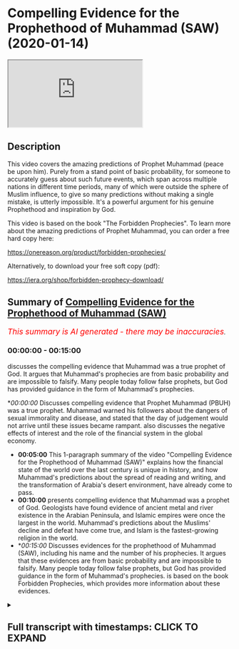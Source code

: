 # Compelling Evidence for the Prophethood of Muhammad (SAW) (2020-01-14)

<iframe loading='lazy' allow='autoplay' src='https://www.youtube.com/embed/CJlZgFBIw5Y'></iframe>

## Description

This video covers the amazing predictions of Prophet Muhammad (peace be upon him). Purely from a stand point of basic probability, for someone to accurately guess about such future events, which span across multiple nations in different time periods, many of which were outside the sphere of Muslim influence, to give so many predictions without making a single mistake, is utterly impossible. It's a powerful argument for his genuine Prophethood and inspiration by God.

This video is based on the book "The Forbidden Prophecies". To learn more about the amazing predictions of Prophet Muhammad, you can order a free hard copy here:

https://onereason.org/product/forbidden-prophecies/

Alternatively, to download your free soft copy (pdf):

https://iera.org/shop/forbidden-prophecy-download/

## Summary of [Compelling Evidence for the Prophethood of Muhammad (SAW)](https://www.youtube.com/watch?v=CJlZgFBIw5Y)


*<span style="color:red; font-size:125%">This summary is AI generated - there may be inaccuracies</span>. [](/)*

### <a onclick="modifyYTiframeseektime('0')">00:00:00</a> - <a onclick="modifyYTiframeseektime('900')">00:15:00</a>

discusses the compelling evidence that Muhammad was a true prophet of God. It argues that Muhammad's prophecies are from basic probability and are impossible to falsify. Many people today follow false prophets, but God has provided guidance in the form of Muhammad's prophecies.

**<a onclick="modifyYTiframeseektime('0')">00:00:00</a>* Discusses compelling evidence that Prophet Muhammad (PBUH) was a true prophet. Muhammad warned his followers about the dangers of sexual immorality and disease, and stated that the day of judgement would not arrive until these issues became rampant.  also discusses the negative effects of interest and the role of the financial system in the global economy.
* **<a onclick="modifyYTiframeseektime('300')">00:05:00</a>** This 1-paragraph summary of the video "Compelling Evidence for the Prophethood of Muhammad (SAW)" explains how the financial state of the world over the last century is unique in history, and how Muhammad's predictions about the spread of reading and writing, and the transformation of Arabia's desert environment, have already come to pass.
* **<a onclick="modifyYTiframeseektime('600')">00:10:00</a>** presents compelling evidence that Muhammad was a prophet of God. Geologists have found evidence of ancient metal and river existence in the Arabian Peninsula, and Islamic empires were once the largest in the world. Muhammad's predictions about the Muslims' decline and defeat have come true, and Islam is the fastest-growing religion in the world.
* **<a onclick="modifyYTiframeseektime('900')">00:15:00</a>* Discusses evidences for the prophethood of Muhammad (SAW), including his name and the number of his prophecies. It argues that these evidences are from basic probability and are impossible to falsify. Many people today follow false prophets, but God has provided guidance in the form of Muhammad's prophecies.  is based on the book Forbidden Prophecies, which provides more information about these evidences.

<details><summary><h2>Full transcript with timestamps: CLICK TO EXPAND</h2></summary>

<a onclick="modifyYTiframeseektime('12')">0:00:12</a> err veterans prophecy from millennium  
<a onclick="modifyYTiframeseektime('16')">0:00:16</a> past there were two types of Arabs city  
<a onclick="modifyYTiframeseektime('18')">0:00:18</a> dwellers and veterans veterans are  
<a onclick="modifyYTiframeseektime('21')">0:00:21</a> nomads they travel through the vast  
<a onclick="modifyYTiframeseektime('23')">0:00:23</a> deserts and are constantly on the move  
<a onclick="modifyYTiframeseektime('24')">0:00:24</a> even during the Golden Age of Islam when  
<a onclick="modifyYTiframeseektime('27')">0:00:27</a> Arabs were the richest and most learned  
<a onclick="modifyYTiframeseektime('29')">0:00:29</a> people on earth better ones remained in  
<a onclick="modifyYTiframeseektime('31')">0:00:31</a> virtually the same state that they had  
<a onclick="modifyYTiframeseektime('33')">0:00:33</a> been for thousands of years poor  
<a onclick="modifyYTiframeseektime('35')">0:00:35</a> uneducated and cut off from the rest of  
<a onclick="modifyYTiframeseektime('37')">0:00:37</a> the world yet Muhammad peace be upon him  
<a onclick="modifyYTiframeseektime('40')">0:00:40</a> foretold that these Arab Bedouin zuv his  
<a onclick="modifyYTiframeseektime('42')">0:00:42</a> region would one day compete with one  
<a onclick="modifyYTiframeseektime('44')">0:00:44</a> another in the construction of tall  
<a onclick="modifyYTiframeseektime('46')">0:00:46</a> buildings now tell me of the last hour  
<a onclick="modifyYTiframeseektime('49')">0:00:49</a> asked the man  
<a onclick="modifyYTiframeseektime('51')">0:00:51</a> the Prophet replied that you see the  
<a onclick="modifyYTiframeseektime('54')">0:00:54</a> barefoot unclothed better wins competing  
<a onclick="modifyYTiframeseektime('56')">0:00:56</a> in the construction of tall buildings  
<a onclick="modifyYTiframeseektime('58')">0:00:58</a> today we find in the Arabian Peninsula  
<a onclick="modifyYTiframeseektime('60')">0:01:00</a> the better ones who used to be  
<a onclick="modifyYTiframeseektime('62')">0:01:02</a> impoverished herders of camels and sheep  
<a onclick="modifyYTiframeseektime('64')">0:01:04</a> are now not only competing with one  
<a onclick="modifyYTiframeseektime('66')">0:01:06</a> another but also the entire world to  
<a onclick="modifyYTiframeseektime('69')">0:01:09</a> construct the world's tallest buildings  
<a onclick="modifyYTiframeseektime('71')">0:01:11</a> how did one of the poorest people on  
<a onclick="modifyYTiframeseektime('73')">0:01:13</a> earth who literally wore rags become the  
<a onclick="modifyYTiframeseektime('76')">0:01:16</a> wealthiest nations on earth one thing  
<a onclick="modifyYTiframeseektime('79')">0:01:19</a> that made this rapid change possible was  
<a onclick="modifyYTiframeseektime('81')">0:01:21</a> the discovery of oil the seemingly empty  
<a onclick="modifyYTiframeseektime('84')">0:01:24</a> deserts of the veterans had it in  
<a onclick="modifyYTiframeseektime('86')">0:01:26</a> abundance  
<a onclick="modifyYTiframeseektime('86')">0:01:26</a> they went from camels to Cadillacs in a  
<a onclick="modifyYTiframeseektime('89')">0:01:29</a> single generation the construction of  
<a onclick="modifyYTiframeseektime('92')">0:01:32</a> tall buildings among the Arab edwin's  
<a onclick="modifyYTiframeseektime('94')">0:01:34</a> has even reached Mecca Muhammad city of  
<a onclick="modifyYTiframeseektime('96')">0:01:36</a> birth the last few decades have seen a  
<a onclick="modifyYTiframeseektime('99')">0:01:39</a> massive surge in building construction  
<a onclick="modifyYTiframeseektime('100')">0:01:40</a> in Mecca the famous Mecca clock tower is  
<a onclick="modifyYTiframeseektime('104')">0:01:44</a> currently the third tallest building in  
<a onclick="modifyYTiframeseektime('106')">0:01:46</a> the world in order for such construction  
<a onclick="modifyYTiframeseektime('109')">0:01:49</a> to be possible many of mecca's ancient  
<a onclick="modifyYTiframeseektime('111')">0:01:51</a> mountains had to be demolished in order  
<a onclick="modifyYTiframeseektime('113')">0:01:53</a> to make room for the tall buildings that  
<a onclick="modifyYTiframeseektime('115')">0:01:55</a> had sprung up  
<a onclick="modifyYTiframeseektime('117')">0:01:57</a> amazingly this is also something that  
<a onclick="modifyYTiframeseektime('119')">0:01:59</a> Muhammad had foretold  
<a onclick="modifyYTiframeseektime('121')">0:02:01</a> he said the hour will not be established  
<a onclick="modifyYTiframeseektime('124')">0:02:04</a> until the mountains are moved from their  
<a onclick="modifyYTiframeseektime('127')">0:02:07</a> places this tremendous feat of  
<a onclick="modifyYTiframeseektime('129')">0:02:09</a> demolishing entire mountains has only  
<a onclick="modifyYTiframeseektime('131')">0:02:11</a> been made possible in the 20th century  
<a onclick="modifyYTiframeseektime('133')">0:02:13</a> with the advent of technology such as  
<a onclick="modifyYTiframeseektime('136')">0:02:16</a> explosives it's important to point out  
<a onclick="modifyYTiframeseektime('138')">0:02:18</a> that Muhammad himself was a simple man  
<a onclick="modifyYTiframeseektime('141')">0:02:21</a> and wanted other Muslims to maintain  
<a onclick="modifyYTiframeseektime('143')">0:02:23</a> that simplicity he did not like Muslims  
<a onclick="modifyYTiframeseektime('145')">0:02:25</a> to be extravagant so if he wanted to  
<a onclick="modifyYTiframeseektime('149')">0:02:29</a> will this prophecy to become true he  
<a onclick="modifyYTiframeseektime('152')">0:02:32</a> would have to encourage the Arabs to  
<a onclick="modifyYTiframeseektime('153')">0:02:33</a> build tall buildings yet he never did  
<a onclick="modifyYTiframeseektime('158')">0:02:38</a> the spread of sexual immorality and  
<a onclick="modifyYTiframeseektime('161')">0:02:41</a> disease Muhammad peace be upon him  
<a onclick="modifyYTiframeseektime('164')">0:02:44</a> revealed that the day of judgement would  
<a onclick="modifyYTiframeseektime('166')">0:02:46</a> not take place until sexual immorality  
<a onclick="modifyYTiframeseektime('168')">0:02:48</a> had become so prevalent and normalized  
<a onclick="modifyYTiframeseektime('170')">0:02:50</a> that it would begin to be carried out  
<a onclick="modifyYTiframeseektime('172')">0:02:52</a> even in public places  
<a onclick="modifyYTiframeseektime('174')">0:02:54</a> he said the hour will not be established  
<a onclick="modifyYTiframeseektime('177')">0:02:57</a> until people fornicate with each other  
<a onclick="modifyYTiframeseektime('179')">0:02:59</a> in the road just as donkeys fornicate  
<a onclick="modifyYTiframeseektime('182')">0:03:02</a> today we live in a world where we are  
<a onclick="modifyYTiframeseektime('184')">0:03:04</a> being constantly bombarded with explicit  
<a onclick="modifyYTiframeseektime('186')">0:03:06</a> sexual imagery be it in TV film or  
<a onclick="modifyYTiframeseektime('189')">0:03:09</a> advertising and with the advent of the  
<a onclick="modifyYTiframeseektime('191')">0:03:11</a> internet pornography has now become  
<a onclick="modifyYTiframeseektime('194')">0:03:14</a> readily available at any time in any  
<a onclick="modifyYTiframeseektime('196')">0:03:16</a> place in fact we are finding more and  
<a onclick="modifyYTiframeseektime('199')">0:03:19</a> more stories in the news of people being  
<a onclick="modifyYTiframeseektime('201')">0:03:21</a> arrested for having sex in public and an  
<a onclick="modifyYTiframeseektime('204')">0:03:24</a> interesting side note is that the  
<a onclick="modifyYTiframeseektime('205')">0:03:25</a> Prophet Muhammad peace be upon him  
<a onclick="modifyYTiframeseektime('207')">0:03:27</a> described what will be the consequences  
<a onclick="modifyYTiframeseektime('209')">0:03:29</a> of such widespread sexual immorality  
<a onclick="modifyYTiframeseektime('211')">0:03:31</a> he said never does sexual perversion  
<a onclick="modifyYTiframeseektime('214')">0:03:34</a> become widespread and publicly known in  
<a onclick="modifyYTiframeseektime('216')">0:03:36</a> certain people without them being  
<a onclick="modifyYTiframeseektime('218')">0:03:38</a> overtaken by disease that never happened  
<a onclick="modifyYTiframeseektime('220')">0:03:40</a> to their ancestors who came before them  
<a onclick="modifyYTiframeseektime('222')">0:03:42</a> the increase of sexual immorality has  
<a onclick="modifyYTiframeseektime('225')">0:03:45</a> seen the emergence of previously  
<a onclick="modifyYTiframeseektime('227')">0:03:47</a> unheard-of diseases such as AIDS just as  
<a onclick="modifyYTiframeseektime('230')">0:03:50</a> the Prophet Muhammad cat for warrant  
<a onclick="modifyYTiframeseektime('234')">0:03:54</a> a world steeped in interest Muhammad  
<a onclick="modifyYTiframeseektime('239')">0:03:59</a> peace be upon him claimed that the  
<a onclick="modifyYTiframeseektime('240')">0:04:00</a> practice of interest would one day  
<a onclick="modifyYTiframeseektime('242')">0:04:02</a> become so dominant that even those who  
<a onclick="modifyYTiframeseektime('244')">0:04:04</a> try to avoid it will still feel its  
<a onclick="modifyYTiframeseektime('246')">0:04:06</a> impact he said a time will come upon  
<a onclick="modifyYTiframeseektime('249')">0:04:09</a> mankind when they will consume interest  
<a onclick="modifyYTiframeseektime('252')">0:04:12</a> whoever does not take from it will be  
<a onclick="modifyYTiframeseektime('254')">0:04:14</a> afflicted by its dust this clearly  
<a onclick="modifyYTiframeseektime('257')">0:04:17</a> describes the state of the world's  
<a onclick="modifyYTiframeseektime('258')">0:04:18</a> economy today in the modern world it is  
<a onclick="modifyYTiframeseektime('262')">0:04:22</a> almost impossible to avoid dealing with  
<a onclick="modifyYTiframeseektime('264')">0:04:24</a> where at the very least being impacted  
<a onclick="modifyYTiframeseektime('266')">0:04:26</a> by interest just think about how many  
<a onclick="modifyYTiframeseektime('269')">0:04:29</a> people have interest-bearing bank  
<a onclick="modifyYTiframeseektime('270')">0:04:30</a> accounts and buy things using credit  
<a onclick="modifyYTiframeseektime('273')">0:04:33</a> cards even if one somehow manages to  
<a onclick="modifyYTiframeseektime('276')">0:04:36</a> avoid dealing and interest directly  
<a onclick="modifyYTiframeseektime('277')">0:04:37</a> almost every aspect of our lives is  
<a onclick="modifyYTiframeseektime('280')">0:04:40</a> impacted by it central bank's influence  
<a onclick="modifyYTiframeseektime('283')">0:04:43</a> the purchasing power of our money and  
<a onclick="modifyYTiframeseektime('285')">0:04:45</a> virtually every country in the world  
<a onclick="modifyYTiframeseektime('286')">0:04:46</a> even those considered to be wealthy are  
<a onclick="modifyYTiframeseektime('289')">0:04:49</a> drowning an interest-based debt the  
<a onclick="modifyYTiframeseektime('292')">0:04:52</a> financial system even suffered a global  
<a onclick="modifyYTiframeseektime('294')">0:04:54</a> collapse in 2008 the disaster which had  
<a onclick="modifyYTiframeseektime('297')">0:04:57</a> plunged the world into economic turmoil  
<a onclick="modifyYTiframeseektime('299')">0:04:59</a> the consequences of which will be felt  
<a onclick="modifyYTiframeseektime('301')">0:05:01</a> for generations to come  
<a onclick="modifyYTiframeseektime('303')">0:05:03</a> what makes this prediction amazing is  
<a onclick="modifyYTiframeseektime('306')">0:05:06</a> that the financial state of the world  
<a onclick="modifyYTiframeseektime('307')">0:05:07</a> over the last century is unique in  
<a onclick="modifyYTiframeseektime('309')">0:05:09</a> history at the time of Muhammad finance  
<a onclick="modifyYTiframeseektime('313')">0:05:13</a> was based on commodities with intrinsic  
<a onclick="modifyYTiframeseektime('315')">0:05:15</a> value such as gold and silver coins gold  
<a onclick="modifyYTiframeseektime('319')">0:05:19</a> and silver have been used as the most  
<a onclick="modifyYTiframeseektime('320')">0:05:20</a> common form of currency throughout  
<a onclick="modifyYTiframeseektime('322')">0:05:22</a> history the use of paper money with no  
<a onclick="modifyYTiframeseektime('325')">0:05:25</a> intrinsic value along with the massive  
<a onclick="modifyYTiframeseektime('327')">0:05:27</a> debt and interest that has resulted in  
<a onclick="modifyYTiframeseektime('329')">0:05:29</a> is a phenomenon of modern finance and  
<a onclick="modifyYTiframeseektime('332')">0:05:32</a> not something that could have been  
<a onclick="modifyYTiframeseektime('333')">0:05:33</a> easily guessed by Muhammad over 1,400  
<a onclick="modifyYTiframeseektime('336')">0:05:36</a> years ago the defeat of Rome in the  
<a onclick="modifyYTiframeseektime('340')">0:05:40</a> conquest of Persia  
<a onclick="modifyYTiframeseektime('342')">0:05:42</a> during the Battle of the trench where  
<a onclick="modifyYTiframeseektime('344')">0:05:44</a> Muhammad peace be upon him and his  
<a onclick="modifyYTiframeseektime('345')">0:05:45</a> followers were under siege by their  
<a onclick="modifyYTiframeseektime('347')">0:05:47</a> enemies being outnumbered three-to-one  
<a onclick="modifyYTiframeseektime('349')">0:05:49</a> and staring in the face of certain  
<a onclick="modifyYTiframeseektime('351')">0:05:51</a> defeat the Prophet made some bold  
<a onclick="modifyYTiframeseektime('353')">0:05:53</a> predictions he said God is most great I  
<a onclick="modifyYTiframeseektime('357')">0:05:57</a> have been given the keys of Syria by God  
<a onclick="modifyYTiframeseektime('360')">0:06:00</a> I can see it's red palaces at the moment  
<a onclick="modifyYTiframeseektime('362')">0:06:02</a> God is most great I had been given  
<a onclick="modifyYTiframeseektime('365')">0:06:05</a> Persia God is most great I have been  
<a onclick="modifyYTiframeseektime('368')">0:06:08</a> given the keys of Yemen at that moment  
<a onclick="modifyYTiframeseektime('370')">0:06:10</a> Muhammad have made the astonishing claim  
<a onclick="modifyYTiframeseektime('372')">0:06:12</a> that the Muslims will not only take the  
<a onclick="modifyYTiframeseektime('374')">0:06:14</a> lands of Yemen in Syria much of which  
<a onclick="modifyYTiframeseektime('377')">0:06:17</a> was under the occupation of the Roman  
<a onclick="modifyYTiframeseektime('379')">0:06:19</a> Empire but that they would also defeat  
<a onclick="modifyYTiframeseektime('381')">0:06:21</a> the mighty Persian Empire historically  
<a onclick="modifyYTiframeseektime('384')">0:06:24</a> Muhammad's companions saw this prophecy  
<a onclick="modifyYTiframeseektime('387')">0:06:27</a> fulfilled before their very eyes as they  
<a onclick="modifyYTiframeseektime('389')">0:06:29</a> went on to defeat the Romans in conquer  
<a onclick="modifyYTiframeseektime('391')">0:06:31</a> Persia what are the odds that the  
<a onclick="modifyYTiframeseektime('394')">0:06:34</a> Muslims who lacked economic and military  
<a onclick="modifyYTiframeseektime('396')">0:06:36</a> strength could topple the superpowers of  
<a onclick="modifyYTiframeseektime('398')">0:06:38</a> the world in such a short span of time  
<a onclick="modifyYTiframeseektime('403')">0:06:43</a> the astonishing way that the Muslims  
<a onclick="modifyYTiframeseektime('406')">0:06:46</a> defeated the superpowers captured the  
<a onclick="modifyYTiframeseektime('407')">0:06:47</a> world by surprise as historian Barnaby  
<a onclick="modifyYTiframeseektime('411')">0:06:51</a> Rogerson explains you have to remember  
<a onclick="modifyYTiframeseektime('414')">0:06:54</a> that the two great superpowers were the  
<a onclick="modifyYTiframeseektime('416')">0:06:56</a> Byzantine Empire ie the Eastern Roman  
<a onclick="modifyYTiframeseektime('418')">0:06:58</a> Empire and Sassanid Persia they were the  
<a onclick="modifyYTiframeseektime('422')">0:07:02</a> dominant superpowers if you're putting  
<a onclick="modifyYTiframeseektime('424')">0:07:04</a> it in a modern parlance it's a bit like  
<a onclick="modifyYTiframeseektime('427')">0:07:07</a> the Eskimos taking on the United States  
<a onclick="modifyYTiframeseektime('429')">0:07:09</a> of America in Russia a no rational  
<a onclick="modifyYTiframeseektime('431')">0:07:11</a> person would have ever conceived as such  
<a onclick="modifyYTiframeseektime('433')">0:07:13</a> a possibility the sentiment is echoed by  
<a onclick="modifyYTiframeseektime('436')">0:07:16</a> historians who cannot explain how Islam  
<a onclick="modifyYTiframeseektime('439')">0:07:19</a> became such a dominant force so quickly  
<a onclick="modifyYTiframeseektime('442')">0:07:22</a> professor of Byzantine studies and  
<a onclick="modifyYTiframeseektime('444')">0:07:24</a> rule-out wrote the speed with which the  
<a onclick="modifyYTiframeseektime('447')">0:07:27</a> eastern provinces of the Byzantine  
<a onclick="modifyYTiframeseektime('449')">0:07:29</a> Empire succumbed to the Arabs remains to  
<a onclick="modifyYTiframeseektime('451')">0:07:31</a> be explained by historians  
<a onclick="modifyYTiframeseektime('455')">0:07:35</a> prevalence of writing many of us take  
<a onclick="modifyYTiframeseektime('459')">0:07:39</a> for granted their ability to read and  
<a onclick="modifyYTiframeseektime('461')">0:07:41</a> write in the abundance of books that are  
<a onclick="modifyYTiframeseektime('463')">0:07:43</a> available in the modern age however for  
<a onclick="modifyYTiframeseektime('466')">0:07:46</a> the people of the past illiteracy was  
<a onclick="modifyYTiframeseektime('468')">0:07:48</a> the norm and books were very scarce  
<a onclick="modifyYTiframeseektime('471')">0:07:51</a> Muhammad peace be upon him was born into  
<a onclick="modifyYTiframeseektime('473')">0:07:53</a> a society in which very few people could  
<a onclick="modifyYTiframeseektime('476')">0:07:56</a> read or write it is estimated that the  
<a onclick="modifyYTiframeseektime('478')">0:07:58</a> number of people who were literate in  
<a onclick="modifyYTiframeseektime('480')">0:08:00</a> his locality of Western Saudi Arabia did  
<a onclick="modifyYTiframeseektime('482')">0:08:02</a> not exceed 17 Muhammad himself could not  
<a onclick="modifyYTiframeseektime('487')">0:08:07</a> read or write against this backdrop the  
<a onclick="modifyYTiframeseektime('490')">0:08:10</a> Prophet Muhammad made the prediction  
<a onclick="modifyYTiframeseektime('492')">0:08:12</a> that rightie will one day become  
<a onclick="modifyYTiframeseektime('494')">0:08:14</a> widespread among mankind he said ahead  
<a onclick="modifyYTiframeseektime('499')">0:08:19</a> of the hour the pen will prevail the  
<a onclick="modifyYTiframeseektime('502')">0:08:22</a> Arabic word use for pen here is sanam  
<a onclick="modifyYTiframeseektime('504')">0:08:24</a> which also carries the wider meaning of  
<a onclick="modifyYTiframeseektime('506')">0:08:26</a> writing this perfectly describes our  
<a onclick="modifyYTiframeseektime('509')">0:08:29</a> world today in which it is the norm for  
<a onclick="modifyYTiframeseektime('511')">0:08:31</a> people to read and write and there is an  
<a onclick="modifyYTiframeseektime('513')">0:08:33</a> abundance of books newspapers and  
<a onclick="modifyYTiframeseektime('515')">0:08:35</a> magazines this has only been made  
<a onclick="modifyYTiframeseektime('518')">0:08:38</a> possible thanks to 15th century  
<a onclick="modifyYTiframeseektime('519')">0:08:39</a> technological advances such as printing  
<a onclick="modifyYTiframeseektime('522')">0:08:42</a> that took place over 800 years after  
<a onclick="modifyYTiframeseektime('524')">0:08:44</a> Muhammad's prophesy and with the advent  
<a onclick="modifyYTiframeseektime('527')">0:08:47</a> of the internet writing is spreading  
<a onclick="modifyYTiframeseektime('529')">0:08:49</a> even more anybody with a computer or  
<a onclick="modifyYTiframeseektime('532')">0:08:52</a> smartphone now has access to millions of  
<a onclick="modifyYTiframeseektime('534')">0:08:54</a> books with just the click of a finger  
<a onclick="modifyYTiframeseektime('536')">0:08:56</a> it's quite powerful that Muhammad who  
<a onclick="modifyYTiframeseektime('539')">0:08:59</a> could neither read nor write  
<a onclick="modifyYTiframeseektime('540')">0:09:00</a> prophecies the spread of reading and  
<a onclick="modifyYTiframeseektime('542')">0:09:02</a> writing the greening of Arabia's deserts  
<a onclick="modifyYTiframeseektime('548')">0:09:08</a> the Prophet Muhammad peace be upon him  
<a onclick="modifyYTiframeseektime('550')">0:09:10</a> made a bold prediction about the future  
<a onclick="modifyYTiframeseektime('552')">0:09:12</a> state of Arabia he said the hour will  
<a onclick="modifyYTiframeseektime('556')">0:09:16</a> not begin until the land of the Arabs  
<a onclick="modifyYTiframeseektime('558')">0:09:18</a> once again become meadows and rivers  
<a onclick="modifyYTiframeseektime('560')">0:09:20</a> this narration anticipated the greening  
<a onclick="modifyYTiframeseektime('563')">0:09:23</a> of Arabia's extensive dry desert  
<a onclick="modifyYTiframeseektime('565')">0:09:25</a> environment as recently as 1986 there  
<a onclick="modifyYTiframeseektime('568')">0:09:28</a> was little to no farming in the region  
<a onclick="modifyYTiframeseektime('570')">0:09:30</a> however over the last thirty years these  
<a onclick="modifyYTiframeseektime('573')">0:09:33</a> deserts have been transformed to grow  
<a onclick="modifyYTiframeseektime('575')">0:09:35</a> grain  
<a onclick="modifyYTiframeseektime('575')">0:09:35</a> fruits and vegetables thanks to  
<a onclick="modifyYTiframeseektime('578')">0:09:38</a> techniques such as center pivot  
<a onclick="modifyYTiframeseektime('579')">0:09:39</a> irrigation this is a process that pumps  
<a onclick="modifyYTiframeseektime('582')">0:09:42</a> water to the surface from deep  
<a onclick="modifyYTiframeseektime('584')">0:09:44</a> underground reserves some of which date  
<a onclick="modifyYTiframeseektime('586')">0:09:46</a> back to the last ice age 20,000 years  
<a onclick="modifyYTiframeseektime('588')">0:09:48</a> ago now put yourself in the position of  
<a onclick="modifyYTiframeseektime('592')">0:09:52</a> a person living in seventh century  
<a onclick="modifyYTiframeseektime('594')">0:09:54</a> Arabia this region hosts some of the  
<a onclick="modifyYTiframeseektime('596')">0:09:56</a> most extensive sand and gravel deserts  
<a onclick="modifyYTiframeseektime('599')">0:09:59</a> in the world with very little rainfall  
<a onclick="modifyYTiframeseektime('601')">0:10:01</a> could anyone inhabiting such a harsh  
<a onclick="modifyYTiframeseektime('604')">0:10:04</a> environment have irrationally conceived  
<a onclick="modifyYTiframeseektime('606')">0:10:06</a> the possibility that one day there would  
<a onclick="modifyYTiframeseektime('608')">0:10:08</a> be a plentiful supply of water and  
<a onclick="modifyYTiframeseektime('609')">0:10:09</a> abundant crops this prophecy also makes  
<a onclick="modifyYTiframeseektime('615')">0:10:15</a> a claim about the ancient past note the  
<a onclick="modifyYTiframeseektime('619')">0:10:19</a> words of Muhammad the lands of the Arabs  
<a onclick="modifyYTiframeseektime('621')">0:10:21</a> once again become meadows and rivers by  
<a onclick="modifyYTiframeseektime('625')">0:10:25</a> saying once again he is implying that at  
<a onclick="modifyYTiframeseektime('627')">0:10:27</a> one stage in their history the deserts  
<a onclick="modifyYTiframeseektime('629')">0:10:29</a> were lush with vegetation in life and  
<a onclick="modifyYTiframeseektime('632')">0:10:32</a> that they will be returning to this  
<a onclick="modifyYTiframeseektime('633')">0:10:33</a> former state geologists now know that  
<a onclick="modifyYTiframeseektime('637')">0:10:37</a> the Arabian Peninsula was indeed once  
<a onclick="modifyYTiframeseektime('639')">0:10:39</a> filled with metals and rivers in ancient  
<a onclick="modifyYTiframeseektime('641')">0:10:41</a> times modern archaeological discoveries  
<a onclick="modifyYTiframeseektime('644')">0:10:44</a> have been covered a number of fossils  
<a onclick="modifyYTiframeseektime('646')">0:10:46</a> and conclude that once upon a time  
<a onclick="modifyYTiframeseektime('648')">0:10:48</a> Arabian Peninsula's much greener and  
<a onclick="modifyYTiframeseektime('650')">0:10:50</a> wetter just as Muhammad had revealed  
<a onclick="modifyYTiframeseektime('655')">0:10:55</a> the rapid spread of Islam and the  
<a onclick="modifyYTiframeseektime('658')">0:10:58</a> decline of the Muslims Muhammad peace be  
<a onclick="modifyYTiframeseektime('661')">0:11:01</a> upon him predicted that the Islamic  
<a onclick="modifyYTiframeseektime('663')">0:11:03</a> civilization would reach both east and  
<a onclick="modifyYTiframeseektime('665')">0:11:05</a> west  
<a onclick="modifyYTiframeseektime('666')">0:11:06</a> he said God folded the earth for me and  
<a onclick="modifyYTiframeseektime('669')">0:11:09</a> I saw its East and West and the Dominion  
<a onclick="modifyYTiframeseektime('672')">0:11:12</a> of my nation will reach as far as the  
<a onclick="modifyYTiframeseektime('674')">0:11:14</a> earth was folded for me history bears  
<a onclick="modifyYTiframeseektime('677')">0:11:17</a> witness to the fact that Islam spread  
<a onclick="modifyYTiframeseektime('678')">0:11:18</a> rapidly both east and west  
<a onclick="modifyYTiframeseektime('681')">0:11:21</a> just as Muhammad boldly had foretold at  
<a onclick="modifyYTiframeseektime('684')">0:11:24</a> the time this was a geographic expansion  
<a onclick="modifyYTiframeseektime('687')">0:11:27</a> the likes of which the world had never  
<a onclick="modifyYTiframeseektime('688')">0:11:28</a> witnessed the Islamic empire was the  
<a onclick="modifyYTiframeseektime('691')">0:11:31</a> largest the world had ever seen  
<a onclick="modifyYTiframeseektime('692')">0:11:32</a> the Prophet Muhammad not only informed  
<a onclick="modifyYTiframeseektime('695')">0:11:35</a> us about the spectacular rise of the  
<a onclick="modifyYTiframeseektime('697')">0:11:37</a> Muslims he also foretold their decline  
<a onclick="modifyYTiframeseektime('699')">0:11:39</a> he said the nations will call each other  
<a onclick="modifyYTiframeseektime('703')">0:11:43</a> and set upon you just as dinars set upon  
<a onclick="modifyYTiframeseektime('705')">0:11:45</a> food someone then asked will it be  
<a onclick="modifyYTiframeseektime('708')">0:11:48</a> because of our small number that day the  
<a onclick="modifyYTiframeseektime('710')">0:11:50</a> Prophet Muhammad replied rather on that  
<a onclick="modifyYTiframeseektime('713')">0:11:53</a> day will be many but you will be like  
<a onclick="modifyYTiframeseektime('715')">0:11:55</a> foam like the foam on the river here we  
<a onclick="modifyYTiframeseektime('718')">0:11:58</a> can see that Muhammad prophesized the  
<a onclick="modifyYTiframeseektime('720')">0:12:00</a> dire circumstances in which the Muslims  
<a onclick="modifyYTiframeseektime('722')">0:12:02</a> would find themselves  
<a onclick="modifyYTiframeseektime('723')">0:12:03</a> he explained that a day would come in  
<a onclick="modifyYTiframeseektime('726')">0:12:06</a> which the Muslims would be large a  
<a onclick="modifyYTiframeseektime('727')">0:12:07</a> number but in such a state of weakness  
<a onclick="modifyYTiframeseektime('729')">0:12:09</a> that other nations would invite one  
<a onclick="modifyYTiframeseektime('731')">0:12:11</a> another to set upon them the analogy of  
<a onclick="modifyYTiframeseektime('734')">0:12:14</a> Muslims being eaten as a meal was given  
<a onclick="modifyYTiframeseektime('736')">0:12:16</a> which emphasizes just how helpless they  
<a onclick="modifyYTiframeseektime('738')">0:12:18</a> would become this prediction accurately  
<a onclick="modifyYTiframeseektime('742')">0:12:22</a> describes the radical turn of events  
<a onclick="modifyYTiframeseektime('744')">0:12:24</a> that took place in the Muslim world in  
<a onclick="modifyYTiframeseektime('746')">0:12:26</a> the 19th and 20th century prior to this  
<a onclick="modifyYTiframeseektime('749')">0:12:29</a> the Muslim lands had grown to become  
<a onclick="modifyYTiframeseektime('751')">0:12:31</a> some of the most powerful in the world  
<a onclick="modifyYTiframeseektime('753')">0:12:33</a> from the time of the death of Muhammad  
<a onclick="modifyYTiframeseektime('755')">0:12:35</a> into the 19th century the Muslims were  
<a onclick="modifyYTiframeseektime('758')">0:12:38</a> economically politically militarily and  
<a onclick="modifyYTiframeseektime('760')">0:12:40</a> technologically far ahead of most of the  
<a onclick="modifyYTiframeseektime('762')">0:12:42</a> world  
<a onclick="modifyYTiframeseektime('764')">0:12:44</a> the unthinkable happened nearly all the  
<a onclick="modifyYTiframeseektime('767')">0:12:47</a> Muslim world was occupied colonized and  
<a onclick="modifyYTiframeseektime('770')">0:12:50</a> militarily defeated by non-muslim  
<a onclick="modifyYTiframeseektime('772')">0:12:52</a> Nations  
<a onclick="modifyYTiframeseektime('773')">0:12:53</a> Russia had annexed the caucus France  
<a onclick="modifyYTiframeseektime('776')">0:12:56</a> controlled Algeria Morocco and Tunisia  
<a onclick="modifyYTiframeseektime('778')">0:12:58</a> Great Britain occupied Egypt Syria Iraq  
<a onclick="modifyYTiframeseektime('782')">0:13:02</a> Palestine in India and the Dutch  
<a onclick="modifyYTiframeseektime('785')">0:13:05</a> controlled Malaysia and Indonesia of the  
<a onclick="modifyYTiframeseektime('789')">0:13:09</a> 50 Muslim countries that exist today  
<a onclick="modifyYTiframeseektime('791')">0:13:11</a> only a few survived occupation and the  
<a onclick="modifyYTiframeseektime('794')">0:13:14</a> ones that did were still subject to  
<a onclick="modifyYTiframeseektime('795')">0:13:15</a> colonial masters all of this is just as  
<a onclick="modifyYTiframeseektime('799')">0:13:19</a> the Prophet Mohammed had predicted at  
<a onclick="modifyYTiframeseektime('801')">0:13:21</a> the time there was an estimated 200  
<a onclick="modifyYTiframeseektime('804')">0:13:24</a> million Muslims representing 12.5  
<a onclick="modifyYTiframeseektime('806')">0:13:26</a> percent of the world's population but  
<a onclick="modifyYTiframeseektime('809')">0:13:29</a> their considerable numbers could do  
<a onclick="modifyYTiframeseektime('811')">0:13:31</a> nothing to prevent the defeat by their  
<a onclick="modifyYTiframeseektime('813')">0:13:33</a> rivals they were weak like the foam on a  
<a onclick="modifyYTiframeseektime('815')">0:13:35</a> river again just as Muhammad as foretold  
<a onclick="modifyYTiframeseektime('818')">0:13:38</a> if we reflect on this prediction it is  
<a onclick="modifyYTiframeseektime('822')">0:13:42</a> quite counterintuitive if this  
<a onclick="modifyYTiframeseektime('824')">0:13:44</a> prediction was guesswork then it would  
<a onclick="modifyYTiframeseektime('826')">0:13:46</a> have made more sense to state that the  
<a onclick="modifyYTiframeseektime('827')">0:13:47</a> Muslims would be diminished in number  
<a onclick="modifyYTiframeseektime('829')">0:13:49</a> and that would be the cause of their  
<a onclick="modifyYTiframeseektime('831')">0:13:51</a> weakness yet Muhammad predicted the  
<a onclick="modifyYTiframeseektime('833')">0:13:53</a> exact opposite a paradoxical situation  
<a onclick="modifyYTiframeseektime('836')">0:13:56</a> of the Muslims being vast a number but  
<a onclick="modifyYTiframeseektime('839')">0:13:59</a> very weak and it came true historically  
<a onclick="modifyYTiframeseektime('843')">0:14:03</a> speaking when religions lose their  
<a onclick="modifyYTiframeseektime('845')">0:14:05</a> influence on the world stage in such a  
<a onclick="modifyYTiframeseektime('847')">0:14:07</a> way it is usually followed by a  
<a onclick="modifyYTiframeseektime('849')">0:14:09</a> stagnation or decline in the number of  
<a onclick="modifyYTiframeseektime('851')">0:14:11</a> their followers yet Muhammad foretold  
<a onclick="modifyYTiframeseektime('853')">0:14:13</a> the exact opposite with regards to the  
<a onclick="modifyYTiframeseektime('855')">0:14:15</a> religion of Islam he said that it would  
<a onclick="modifyYTiframeseektime('858')">0:14:18</a> continue to grow in terms of the number  
<a onclick="modifyYTiframeseektime('860')">0:14:20</a> of followers to the extent that it would  
<a onclick="modifyYTiframeseektime('862')">0:14:22</a> eventually enter every household he said  
<a onclick="modifyYTiframeseektime('865')">0:14:25</a> this matter will certainly reach every  
<a onclick="modifyYTiframeseektime('867')">0:14:27</a> place touched by night and day God will  
<a onclick="modifyYTiframeseektime('870')">0:14:30</a> not leave a house or residence except  
<a onclick="modifyYTiframeseektime('872')">0:14:32</a> that God will cause this religion to  
<a onclick="modifyYTiframeseektime('874')">0:14:34</a> enter it today we are witnessing this  
<a onclick="modifyYTiframeseektime('877')">0:14:37</a> prophecy unfold before our very eyes  
<a onclick="modifyYTiframeseektime('879')">0:14:39</a> oh um is currently the fastest growing  
<a onclick="modifyYTiframeseektime('882')">0:14:42</a> religion in the world with nearly 1 in 4  
<a onclick="modifyYTiframeseektime('884')">0:14:44</a> people on earth being a Muslim and is  
<a onclick="modifyYTiframeseektime('887')">0:14:47</a> forecasted to be the world's largest  
<a onclick="modifyYTiframeseektime('889')">0:14:49</a> religion by the Year 2070 this is  
<a onclick="modifyYTiframeseektime('892')">0:14:52</a> despite Islam being constantly attacked  
<a onclick="modifyYTiframeseektime('894')">0:14:54</a> by the media  
<a onclick="modifyYTiframeseektime('895')">0:14:55</a> the colonisation of Muslim lands and the  
<a onclick="modifyYTiframeseektime('898')">0:14:58</a> many Wars that had been waged in the  
<a onclick="modifyYTiframeseektime('899')">0:14:59</a> Muslim world  
<a onclick="modifyYTiframeseektime('907')">0:15:07</a> even the name Mohammed has prophetic  
<a onclick="modifyYTiframeseektime('910')">0:15:10</a> implications it's an Arabic word that  
<a onclick="modifyYTiframeseektime('912')">0:15:12</a> means the praised one the Quran states  
<a onclick="modifyYTiframeseektime('915')">0:15:15</a> how Muhammad's remembrance will be  
<a onclick="modifyYTiframeseektime('917')">0:15:17</a> raised we elevated your mention for you  
<a onclick="modifyYTiframeseektime('920')">0:15:20</a> since this verse was revealed over 1400  
<a onclick="modifyYTiframeseektime('923')">0:15:23</a> years ago the Prophet Muhammad peace be  
<a onclick="modifyYTiframeseektime('925')">0:15:25</a> upon him has been the most praised  
<a onclick="modifyYTiframeseektime('927')">0:15:27</a> person in history today not a second  
<a onclick="modifyYTiframeseektime('931')">0:15:31</a> goes by without a minaret somewhere in  
<a onclick="modifyYTiframeseektime('933')">0:15:33</a> the world publicly proclaiming the time  
<a onclick="modifyYTiframeseektime('936')">0:15:36</a> for prayer insane  
<a onclick="modifyYTiframeseektime('938')">0:15:38</a> [Music]  
<a onclick="modifyYTiframeseektime('947')">0:15:47</a> I bear witness that Muhammad is the  
<a onclick="modifyYTiframeseektime('949')">0:15:49</a> Messenger of God  
<a onclick="modifyYTiframeseektime('952')">0:15:52</a> [Music]  
<a onclick="modifyYTiframeseektime('955')">0:15:55</a> Oh  
<a onclick="modifyYTiframeseektime('969')">0:16:09</a> [Music]  
<a onclick="modifyYTiframeseektime('970')">0:16:10</a> moreover the name Muhammad is  
<a onclick="modifyYTiframeseektime('973')">0:16:13</a> consistently the most popular name given  
<a onclick="modifyYTiframeseektime('975')">0:16:15</a> to newborns across the globe this is  
<a onclick="modifyYTiframeseektime('978')">0:16:18</a> despite the fact that Muhammad never  
<a onclick="modifyYTiframeseektime('980')">0:16:20</a> encouraged Muslims to adopt his name in  
<a onclick="modifyYTiframeseektime('982')">0:16:22</a> fact he said that the best names are  
<a onclick="modifyYTiframeseektime('984')">0:16:24</a> Abdullah and Abdul Rahman  
<a onclick="modifyYTiframeseektime('991')">0:16:31</a> now we've analyzed the number of the  
<a onclick="modifyYTiframeseektime('993')">0:16:33</a> prophet muhammad's prophecies which were  
<a onclick="modifyYTiframeseektime('995')">0:16:35</a> made over 1400 years ago and have seen  
<a onclick="modifyYTiframeseektime('998')">0:16:38</a> how he has accurately foretold many  
<a onclick="modifyYTiframeseektime('1000')">0:16:40</a> things  
<a onclick="modifyYTiframeseektime('1000')">0:16:40</a> purely from the standpoint of basic  
<a onclick="modifyYTiframeseektime('1002')">0:16:42</a> probability for someone to accurately  
<a onclick="modifyYTiframeseektime('1004')">0:16:44</a> guess about such future events which  
<a onclick="modifyYTiframeseektime('1007')">0:16:47</a> spanned across multiple nations in  
<a onclick="modifyYTiframeseektime('1009')">0:16:49</a> different time periods many of which  
<a onclick="modifyYTiframeseektime('1010')">0:16:50</a> were outside the sphere of Muslim  
<a onclick="modifyYTiframeseektime('1012')">0:16:52</a> influence to give so many predictions  
<a onclick="modifyYTiframeseektime('1014')">0:16:54</a> without making a single mistake is  
<a onclick="modifyYTiframeseektime('1016')">0:16:56</a> utterly impossible today millions of  
<a onclick="modifyYTiframeseektime('1019')">0:16:59</a> people believe in false prophets and  
<a onclick="modifyYTiframeseektime('1021')">0:17:01</a> follow false systems for guidance in  
<a onclick="modifyYTiframeseektime('1023')">0:17:03</a> life as human beings balloon to follow  
<a onclick="modifyYTiframeseektime('1026')">0:17:06</a> false prophets and mate systems and  
<a onclick="modifyYTiframeseektime('1028')">0:17:08</a> baseless superstitions but why don't we  
<a onclick="modifyYTiframeseektime('1031')">0:17:11</a> accept the real guidance when it comes  
<a onclick="modifyYTiframeseektime('1032')">0:17:12</a> from God God empowered the Prophet  
<a onclick="modifyYTiframeseektime('1035')">0:17:15</a> Mohammed with accurate prophecies as a  
<a onclick="modifyYTiframeseektime('1038')">0:17:18</a> way for us to distinguish the true  
<a onclick="modifyYTiframeseektime('1039')">0:17:19</a> prophets from the false truth has now  
<a onclick="modifyYTiframeseektime('1043')">0:17:23</a> arrived in falsehood perished for  
<a onclick="modifyYTiframeseektime('1045')">0:17:25</a> falsehood is by its nature bound to  
<a onclick="modifyYTiframeseektime('1048')">0:17:28</a> perish this video is based on the book  
<a onclick="modifyYTiframeseektime('1053')">0:17:33</a> the forbidden prophecies to learn more  
<a onclick="modifyYTiframeseektime('1056')">0:17:36</a> about the evidences for Muhammad's  
<a onclick="modifyYTiframeseektime('1058')">0:17:38</a> prophethood please download your FREE  
<a onclick="modifyYTiframeseektime('1060')">0:17:40</a> copy of the book at the link below  
</details>